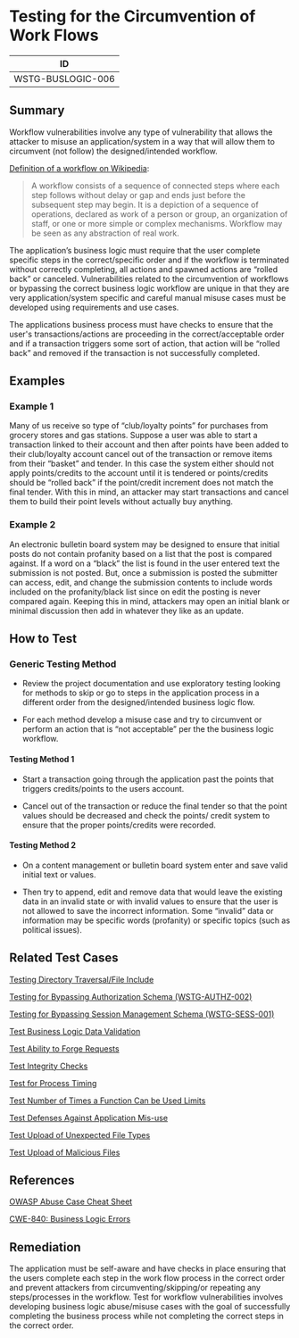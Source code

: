 # Testing for the Circumvention of Work Flows

|ID               |
|-----------------|
|WSTG-BUSLOGIC-006|

## Summary

Workflow vulnerabilities involve any type of vulnerability that allows the attacker to misuse an application/system in a way that will allow them to circumvent (not follow) the designed/intended workflow.

[Definition of a workflow on Wikipedia](https://en.wikipedia.org/wiki/Workflow):
> A workflow consists of a sequence of connected steps where each step follows without delay or gap and ends just before the subsequent step may begin. It is a depiction of a sequence of operations, declared as work of a person or group, an organization of staff, or one or more simple or complex mechanisms. Workflow may be seen as any abstraction of real work.

The application’s business logic must require that the user complete specific steps in the correct/specific order and if the workflow is terminated without correctly completing, all actions and spawned actions are “rolled back” or canceled. Vulnerabilities related to the circumvention of workflows or bypassing the correct business logic workflow are unique in that they are very application/system specific and careful manual misuse cases must be developed using requirements and use cases.

The applications business process must have checks to ensure that the user's transactions/actions are proceeding in the correct/acceptable order and if a transaction triggers some sort of action, that action will be “rolled back” and removed if the transaction is not successfully completed.

## Examples

### Example 1

Many of us receive so type of “club/loyalty points” for purchases from grocery stores and gas stations. Suppose a user was able to start a transaction linked to their account and then after points have been added to their club/loyalty account cancel out of the transaction or remove items from their “basket” and tender. In this case the system either should not apply points/credits to the account until it is tendered or points/credits should be “rolled back” if the point/credit increment does not match the final tender. With this in mind, an attacker may start transactions and cancel them to build their point levels without actually buy anything.

### Example 2

An electronic bulletin board system may be designed to ensure that initial posts do not contain profanity based on a list that the post is compared against. If a word on a “black” the list is found in the user entered text the submission is not posted. But, once a submission is posted the submitter can access, edit, and change the submission contents to include words included on the profanity/black list since on edit the posting is never compared again. Keeping this in mind, attackers may open an initial blank or minimal discussion then add in whatever they like as an update.

## How to Test

### Generic Testing Method

- Review the project documentation and use exploratory testing looking for methods to skip or go to steps in the application process in a different order from the designed/intended business logic flow.

- For each method develop a misuse case and try to circumvent or perform an action that is “not acceptable” per the the business logic workflow.

#### Testing Method 1

- Start a transaction going through the application past the points that triggers credits/points to the users account.

- Cancel out of the transaction or reduce the final tender so that the point values should be decreased and check the points/ credit system to ensure that the proper points/credits were recorded.

#### Testing Method 2

- On a content management or bulletin board system enter and save valid initial text or values.

- Then try to append, edit and remove data that would leave the existing data in an invalid state or with invalid values to ensure that the user is not allowed to save the incorrect information. Some “invalid” data or information may be specific words (profanity) or specific topics (such as political issues).

## Related Test Cases

[Testing Directory Traversal/File Include](../4.6_Authorization_Testing/4.6.1_Testing_Directory_Traversal_File_Include.md)

[Testing for Bypassing Authorization Schema (WSTG-AUTHZ-002)](../4.6_Authorization_Testing/4.6.2_Testing_for_Bypassing_Authorization_Schema_WSTG-AUTHZ-002.md)

[Testing for Bypassing Session Management Schema (WSTG-SESS-001)](../4.7_Session_Management_Testing/4.7.1_Testing_for_Session_Management_Schema_WSTG-SESS-001.md)

[Test Business Logic Data Validation](4.11.1_Test_Business_Logic_Data_Validation.md)

[Test Ability to Forge Requests](4.11.2_Test_Ability_to_Forge_Requests.md)

[Test Integrity Checks](4.11.3_Test_Integrity_Checks.md)

[Test for Process Timing](4.11.4_Test_for_Process_Timing.md)

[Test Number of Times a Function Can be Used Limits](4.11.5_Test_Number_of_Times_a_Function_Can_Be_Used_Limits.md)

[Test Defenses Against Application Mis-use](4.11.7_Test_Defenses_Against_Application_Mis-use.md)

[Test Upload of Unexpected File Types](4.11.8_Test_Upload_of_Unexpected_File_Types.md)

[Test Upload of Malicious Files](4.11.9_Test_Upload_of_Malicious_Files.md)

## References

[OWASP Abuse Case Cheat Sheet](https://owasp.org/www-project-cheat-sheets/cheatsheets/Abuse_Case_Cheat_Sheet.html)

[CWE-840: Business Logic Errors](https://cwe.mitre.org/data/definitions/840.html)

## Remediation

The application must be self-aware and have checks in place ensuring that the users complete each step in the work flow process in the correct order and prevent attackers from circumventing/skipping/or repeating any steps/processes in the workflow. Test for workflow vulnerabilities involves developing business logic abuse/misuse cases with the goal of successfully completing the business process while not completing the correct steps in the correct order.
